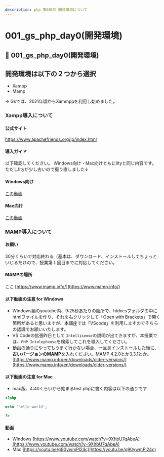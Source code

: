 ```yaml
---
description: php 第0日目 開発環境について
---
```


# 001\_gs\_php\_day0(開発環境)

## 🐘 001\_gs\_php\_day0(開発環境)

## 開発環境は以下の２つから選択

* Xampp
* Mamp

→ Gsでは、2021年頃からXammppを利用し始めました。

### Xampp導入について

#### 公式サイト

https://www.apachefriends.org/jp/index.html

#### 導入ガイド

以下確認してください。 Windows向け・Mac向けともにiltyと同じ内容です。 ただしIltyが少し古いので撮り直しました↓

#### Windows向け

[この動画](https://youtu.be/CtItk40RTfY)

#### Mac向け

[この動画](https://youtu.be/GSHbxMXvfms)

### MAMP導入について

#### お願い

30分くらいで対応終わる（基本は、ダウンロード、インストールしてちょっといじるだけので、授業第１回目までに対応してください。

#### MAMPの場所

ここ [https://www.mamp.info/](https://www.mamp.info/)

#### 以下動画の注意 for Windows

* Windows編のyoutube内、9:25秒あたりの箇所で、htdocsフォルダの中にhtmlファイルを作り、それを右クリックして「Open with Brackets」で開く箇所があると思いますが、本講座では「VScode」を利用しますのでそちらの認識でお願いいたします。
* VS Codeの拡張昨日として `Intellisense`の説明が出てきますが、本授業では、`PHP Intelephense`を検索してこれを導入してください。
* 動画の通りにやってもうまく行かない場合、一旦あインストールした後に、**古いバージョンのMAMP**を入れください。MAMP 4.2.0とか3.3.1とか。[https://www.mamp.info/en/downloads/older-versions/](https://www.mamp.info/en/downloads/older-versions/)

#### 以下動画の注意 for Mac

* mac版、4:40くらいから始まるtest.phpに書く内容は以下の通りです

```php
<?php

echo 'hello world';

?>
```

#### 動画

* Windows [https://www.youtube.com/watch?v=9XhbU7qAbeA](https://www.youtube.com/watch?v=9XhbU7qAbeA)
* Mac [https://youtu.be/g90ywmPl24c](https://youtu.be/g90ywmPl24c)
